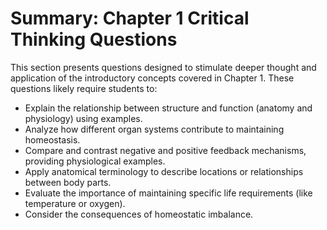 # Summary: Chapter 1 Critical Thinking Questions

This section presents questions designed to stimulate deeper thought and application of the introductory concepts covered in Chapter 1. These questions likely require students to:

*   Explain the relationship between structure and function (anatomy and physiology) using examples.
*   Analyze how different organ systems contribute to maintaining homeostasis.
*   Compare and contrast negative and positive feedback mechanisms, providing physiological examples.
*   Apply anatomical terminology to describe locations or relationships between body parts.
*   Evaluate the importance of maintaining specific life requirements (like temperature or oxygen).
*   Consider the consequences of homeostatic imbalance.
